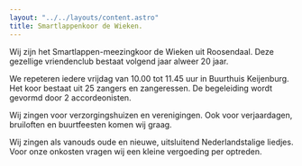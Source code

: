 ```yaml
---
layout: "../../layouts/content.astro"
title: Smartlappenkoor de Wieken.
---
```


Wij zijn het Smartlappen-meezingkoor de Wieken uit Roosendaal.
Deze gezellige vriendenclub bestaat volgend jaar alweer 20 jaar.

We repeteren iedere vrijdag van 10.00 tot 11.45 uur in Buurthuis Keijenburg.
Het koor bestaat uit 25 zangers en zangeressen. De begeleiding wordt gevormd door 2 accordeonisten.

Wij zingen voor verzorgingshuizen en verenigingen. Ook voor verjaardagen, bruiloften en buurtfeesten komen wij graag.

Wij zingen als vanouds oude en nieuwe, uitsluitend Nederlandstalige liedjes.
Voor onze onkosten vragen wij een kleine vergoeding per optreden.
